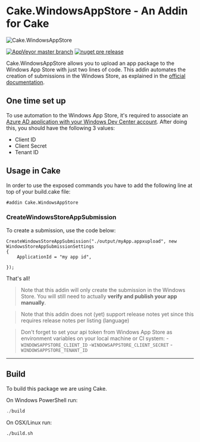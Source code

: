 # Cake.WindowsAppStore - An Addin for Cake

![Cake.WindowsAppStore](https://raw.githubusercontent.com/cake-contrib/Cake.WindowsAppStore/develop/Cake.WindowsAppStore.png)

[![AppVeyor master branch](https://img.shields.io/appveyor/ci/cakecontrib/cake-windowsappstore.svg)](https://ci.appveyor.com/project/cakecontrib/cake-windowsappstore)
[![nuget pre release](https://img.shields.io/nuget/vpre/Cake.WindowsAppStore.svg)](https://www.nuget.org/packages/Cake.WindowsAppStore)


Cake.WindowsAppStore allows you to upload an app package to the Windows App Store with just two lines of code. This addin automates the creation of submissions in
the Windows Store, as explained in the [official documentation](https://docs.microsoft.com/en-us/windows/uwp/monetize/csharp-code-examples-for-the-windows-store-submission-api).

## One time set up

To use automation to the Windows App Store, it's required to associate an [Azure AD application with your Windows Dev Center account](https://docs.microsoft.com/en-us/windows/uwp/monetize/create-and-manage-submissions-using-windows-store-services#how-to-associate-an-azure-ad-application-with-your-windows-dev-center-account). 
After doing this, you should have the following 3 values:

- Client ID
- Client Secret
- Tenant ID

## Usage in Cake

In order to use the exposed commands you have to add the following line at top of your build.cake file:

```cake
#addin Cake.WindowsAppStore
```

### CreateWindowsStoreAppSubmission

To create a submission, use the code below:

```cake
CreateWindowsStoreAppSubmission("./output/myApp.appxupload", new WindowsStoreAppSubmissionSettings
{
    ApplicationId = "my app id",
    
});
```

That's all!

> Note that this addin will only create the submission in the Windows Store. You will still need to actually **verify and publish your app manually**.

> Note that this addin does not (yet) support release notes yet since this requires release notes per listing (language)

> Don't forget to set your api token from Windows App Store as environment variables on your local machine or CI system:
> -`WINDOWSAPPSTORE_CLIENT_ID`
> -`WINDOWSAPPSTORE_CLIENT_SECRET`
> -`WINDOWSAPPSTORE_TENANT_ID`

----

## Build

To build this package we are using Cake.

On Windows PowerShell run:

```powershell
./build
```

On OSX/Linux run:
```bash
./build.sh
```
